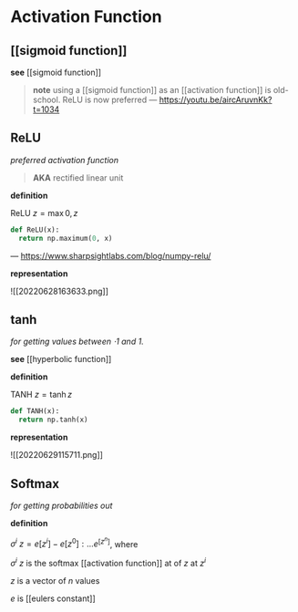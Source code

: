# Activation Function

## [[sigmoid function]]

**see** [[sigmoid function]]

> **note** using a [[sigmoid function]] as an [[activation function]] is old-school. ReLU is now preferred &mdash; <https://youtu.be/aircAruvnKk?t=1034>

## ReLU

_preferred activation function_

> **AKA** rectified linear unit

**definition**

$\text{ReLU}\ z = \max 0, z$

```python
def ReLU(x):
  return np.maximum(0, x)
```

&mdash; <https://www.sharpsightlabs.com/blog/numpy-relu/>

**representation**

![[20220628163633.png]]

## tanh

_for getting values between $\cdot 1$ and $1$._

**see** [[hyperbolic function]]

**definition**

$\text{TANH}\ z = \tanh z$

```python
def TANH(x):
  return np.tanh(x)
```

**representation**

![[20220629115711.png]]

## Softmax

_for getting probabilities out_

**definition**

$\sigma^i\ z = e[z^i] - e[z^0] : \dots e^[z^n]$, where

$\sigma^i\ z$ is the softmax [[activation function]] at of $z$ at $z^i$

$z$ is a vector of $n$ values

$e$ is [[eulers constant]]
